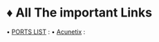 # ♦ All The important Links 

 • [PORTS LIST](https://en.wikipedia.org/wiki/List_of_TCP_and_UDP_port_numbers) : 
 • [Acunetix](http://www.vulnweb.com/) : 
 
